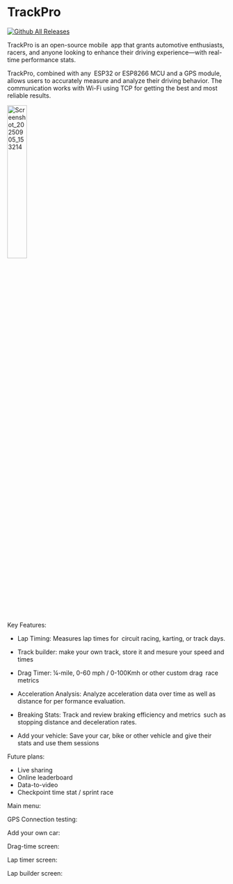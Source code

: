 # TrackPro
[![Github All Releases](https://img.shields.io/github/downloads/aredarn/trackpro/total.svg)]()

TrackPro is an open-source mobile app that grants automotive enthusiasts, racers, and anyone looking to enhance their driving experience—with real-time performance stats.

TrackPro, combined with any ESP32 or ESP8266 MCU and a GPS module, allows users to accurately measure and analyze their driving behavior.
The communication works with Wi-Fi using TCP for getting the best and most reliable results.

<img width="30%" height="30%" alt="Screenshot_20250905_153214" src="https://github.com/user-attachments/assets/26fe5a6e-8c41-43e2-94f7-56387f9f5f55" />

Key Features:
- Lap Timing: Measures lap times for circuit racing, karting, or track days.

- Track builder: make your own track, store it and mesure your speed and times
  
- Drag Timer: ¼-mile, 0-60 mph / 0-100Kmh or other custom drag race metrics
  
- Acceleration Analysis: Analyze acceleration data over time as well as distance for per
formance evaluation.
  
- Breaking Stats: Track and review braking efficiency and metrics such as stopping distance and deceleration rates.

- Add your vehicle: Save your car, bike or other vehicle and give their stats and use them sessions

Future plans:
- Live sharing
- Online leaderboard
- Data-to-video
- Checkpoint time stat / sprint race

Main menu:

GPS Connection testing:

Add your own car:

Drag-time screen:

Lap timer screen:

Lap builder screen:
